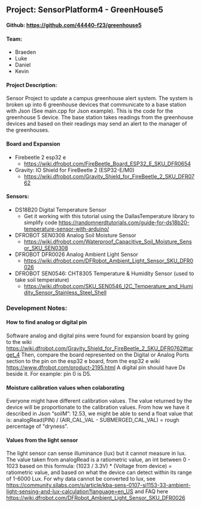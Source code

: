 ## Project: SensorPlatform4 - GreenHouse5
#### Github: https://github.com/44440-f23/greenhouse5
#### Team:
- Braeden
- Luke
- Daniel
- Kevin

#### Project Description:
Sensor Project to update a campus greenhouse alert system. The system is broken up into 6 greenhouse devices that communicate to a base station with Json (See main.cpp for Json example). This is the code for the greenhouse 5 device. The base station takes readings from the greenhouse devices and based on their readings may send an alert to the manager of the greenhouses.

#### Board and Expansion
- Firebeetle 2 esp32 e
  - https://wiki.dfrobot.com/FireBeetle_Board_ESP32_E_SKU_DFR0654
- Gravity: IO Shield for FireBeetle 2 (ESP32-E/M0)
  - https://wiki.dfrobot.com/Gravity_Shield_for_FireBeetle_2_SKU_DFR0762

#### Sensors:
- DS18B20 Digital Temperature Sensor
  - Get it working with this tutorial using the DallasTemperature library to simplify code https://randomnerdtutorials.com/guide-for-ds18b20-temperature-sensor-with-arduino/ 
- DFROBOT SEN0308 Analog Soil Moisture Sensor
  - https://wiki.dfrobot.com/Waterproof_Capacitive_Soil_Moisture_Sensor_SKU_SEN0308 
- DFROBOT DFR0026 Analog Ambient Light Sensor
  - https://wiki.dfrobot.com/DFRobot_Ambient_Light_Sensor_SKU_DFR0026 
- DFROBOT SEN0546: CHT8305 Temperature & Humidity Sensor (used to take soil temperature)
  - https://wiki.dfrobot.com/SKU_SEN0546_I2C_Temperature_and_Humidity_Sensor_Stainless_Steel_Shell

### Development Notes:
#### How to find analog or digital pin
Software analog and digital pins were found for expansion board by going to the wiki https://wiki.dfrobot.com/Gravity_Shield_for_FireBeetle_2_SKU_DFR0762#target_4 Then, compare the board represented on the Digital or Analog Ports section to the pin on the esp32 e board, from the esp32 e wiki https://www.dfrobot.com/product-2195.html A digital pin should have Dx beside it. For example: pin 0 is D5.

#### Moisture calibration values when colaborating
Everyone might have different calibration values. The value returned by the device will be proportionate to the calibration values. From how we have it described in Json “soilM”: 12.53, we might be able to send a float value that is: analogRead(PIN) / (AIR_CAL_VAL - SUBMERGED_CAL_VAL) = rough percentage of "dryness”.

#### Values from the light sensor
The light sensor can sense illuminance (lux) but it cannot measure in lux. The value taken from analogRead is a ratiometric value, an int between 0 - 1023 based on this formula: (1023 / 3.3V) * (Voltage from device) = ratiometric value, and based on what the device can detect within its range of 1-6000 Lux.
For why data cannot be converted to lux, see https://community.silabs.com/s/article/kba-sens-0107-si1153-33-ambient-light-sensing-and-lux-calculation?language=en_US
and FAQ here https://wiki.dfrobot.com/DFRobot_Ambient_Light_Sensor_SKU_DFR0026 
